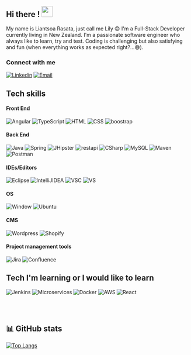 ## Hi there ! <img src="https://raw.githubusercontent.com/MartinHeinz/MartinHeinz/master/wave.gif" width="30px">

My name is Liantsoa Rasata, just call me Lily :blush: I'm a Full-Stack Developer currently living in New Zealand. I'm a passionate software engineer who always like to learn, try and test. Coding is challenging but also satisfying and fun (when everything works as expected right?...:sweat_smile:).

### Connect with me
<a href="https://www.linkedin.com/in/liantsoa-rasata-b682b6122/" target="_blank"><img src="https://img.shields.io/badge/-LinkedIn-%230077B5?logo=linkedin&logoColor=white" alt="Linkedin"></a>   <a href="mailto:rmliantsoa@gmail.com"><img src="https://img.shields.io/badge/Gmail-D14836?logo=gmail&logoColor=white" alt="Email"></a>

## Tech skills
#### Front End
<p>
  <img alt="Angular" src="https://img.shields.io/badge/Angular-DD0031?style=for-the-badge&logo=angular&logoColor=white">
  <img alt="TypeScript" src="https://img.shields.io/badge/TypeScript-007ACC?style=for-the-badge&logo=typescript&logoColor=white">
  <img alt="HTML" src="https://img.shields.io/badge/HTML5-E34F26?style=for-the-badge&logo=html5&logoColor=white">
  <img alt="CSS" src="https://img.shields.io/badge/CSS3-1572B6?style=for-the-badge&logo=css3&logoColor=white">
  <img alt="boostrap" src="https://img.shields.io/badge/Bootstrap-563D7C?style=for-the-badge&logo=bootstrap&logoColor=white">
</p>

#### Back End
<p>
  <img alt="Java" src="https://img.shields.io/badge/Java-ED8B00?style=for-the-badge&logo=java&logoColor=white">
  <img alt="Spring" src="https://img.shields.io/badge/Spring-6DB33F?style=for-the-badge&logo=spring&logoColor=white">
  <img alt="JHipster" src="https://img.shields.io/badge/JHipster-563D7C?style=for-the-badge&logo=jhipster&logoColor=white">
  <img alt="restapi" src="https://img.shields.io/badge/Restful%20API-0B94DE?style=for-the-badge&logoColor=white">
  <img alt="CSharp" src="https://img.shields.io/badge/C%23-239120?style=for-the-badge&logo=c-sharp&logoColor=white">
  <img alt="MySQL" src="https://img.shields.io/badge/MySQL-00000F?style=for-the-badge&logo=mysql&logoColor=white">
  <img alt="Maven" src="https://img.shields.io/badge/Apache%20Maven-C71A36?style=for-the-badge&logo=Apache%20Maven&logoColor=white">
  <img alt="Postman" src="https://img.shields.io/badge/Postman-FF6C37?style=for-the-badge&logo=postman&logoColor=white">
</p>

#### IDEs/Editors
<p>
  <img alt="Eclipse" src="https://img.shields.io/badge/Eclipse-FE7A16.svg?style=for-the-badge&logo=Eclipse&logoColor=whitee">
  <img alt="IntelliJIDEA" src="https://img.shields.io/badge/IntelliJIDEA-000000.svg?style=for-the-badge&logo=intellij-idea&logoColor=white">
  <img alt="VSC" src="https://img.shields.io/badge/Visual%20Studio%20Code-0078d7.svg?style=for-the-badge&logo=visual-studio-code&logoColor=white">
  <img alt="VS" src="https://img.shields.io/badge/Visual%20Studio-5C2D91.svg?style=for-the-badge&logo=visual-studio&logoColor=white">
</p>


#### OS
<p>
  <img alt="Window" src="https://img.shields.io/badge/Windows-0078D6?style=for-the-badge&logo=windows&logoColor=white">
  <img alt="Ubuntu" src="https://img.shields.io/badge/Ubuntu-E95420?style=for-the-badge&logo=ubuntu&logoColor=white">
</p>

#### CMS
<p>
  <img  alt="Wordpress" src="https://img.shields.io/badge/Wordpress-21759B?style=for-the-badge&logo=wordpress&logoColor=white">
  <img  alt="Shopify" src="https://img.shields.io/badge/shopify-8DB543?style=for-the-badge&logo=Shopify&logoColor=white">
</p>

#### Project management tools
<p>
  <img  alt="Jira" src="https://img.shields.io/badge/jira-%230A0FFF.svg?style=for-the-badge&logo=jira&logoColor=white">
  <img  alt="Confluence" src="https://img.shields.io/badge/confluence-%23172BF4.svg?style=for-the-badge&logo=confluence&logoColor=white">
</p>

## Tech I'm learning or I would like to learn
<p>
  <img  alt="Jenkins" src="https://img.shields.io/badge/jenkins-%232C5263.svg?style=for-the-badge&logo=jenkins&logoColor=white">
  <img alt="Microservices" src="https://img.shields.io/badge/Microservices-0B94DE?style=for-the-badge&logoColor=white">
  <img  alt="Docker" src="https://img.shields.io/badge/docker-%230db7ed.svg?style=for-the-badge&logo=docker&logoColor=white">
  <img  alt="AWS" src="https://img.shields.io/badge/AWS-%23FF9900.svg?style=for-the-badge&logo=amazon-aws&logoColor=white">
  <img  alt="React" src="https://img.shields.io/badge/react-%2320232a.svg?style=for-the-badge&logo=react&logoColor=%2361DAFB">
</p>
<br/><br/>

## 📊 GitHub stats
[![Top Langs](https://github-readme-stats.vercel.app/api/top-langs/?username=lrasata&layout=compact)](https://github.com/lrasata/github-readme-stats)
